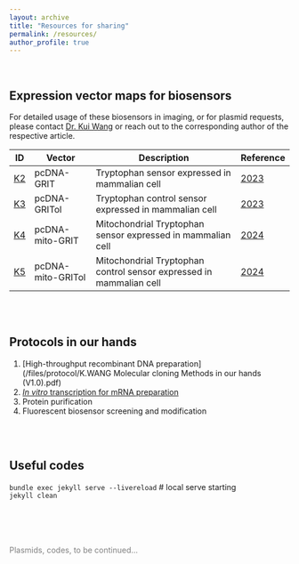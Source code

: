 ```yaml
---
layout: archive
title: "Resources for sharing"
permalink: /resources/
author_profile: true
---
```


<br>

## Expression vector maps for biosensors
For detailed usage of these biosensors in imaging, or for plasmid requests, please contact [Dr. Kui Wang](mailto:wangk@ion.ac.cn) or reach out to the corresponding author of the respective article.


| ID                          | Vector              | Description                                                         | Reference                                                                 |
|-----------------------------|---------------------|---------------------------------------------------------------------|---------------------------------------------------------------------------|
| [K2](/files/plasmid/K140.dna)  | pcDNA-GRIT          | Tryptophan sensor expressed in mammalian cell                       | [2023](/publication/2023-10-31-Tryptophan-sensor)                        |
| [K3](/files/plasmid/K140.dna)  | pcDNA-GRITol        | Tryptophan control sensor expressed in mammalian cell               | [2023](/publication/2023-10-31-Tryptophan-sensor)                        |
| [K4](/files/plasmid/K140.dna)  | pcDNA-mito-GRIT     | Mitochondrial Tryptophan sensor expressed in mammalian cell         | [2024](/publication/2024-11-14-Tryptophan-imaging)                       |
| [K5](/files/plasmid/K140.dna)  | pcDNA-mito-GRITol   | Mitochondrial Tryptophan control sensor expressed in mammalian cell | [2024](/publication/2024-11-14-Tryptophan-imaging)                       |

<br><br>

## Protocols in our hands
1. [High-throughput recombinant DNA preparation](/files/protocol/K.WANG Molecular cloning Methods in our hands (V1.0).pdf)
2. [*In vitro* transcription for mRNA preparation](/files/protocol/K.WANG%20Tol2%20mRNA%20IVT%20protocol.pdf)
3. Protein purification
4. Fluorescent biosensor screening and modification

<br><br>

## Useful codes

`bundle exec jekyll serve --livereload` # local serve starting <br>
`jekyll clean`





<br><br><br><br>
<span style="color:gray">Plasmids, codes, to be continued...</span>
